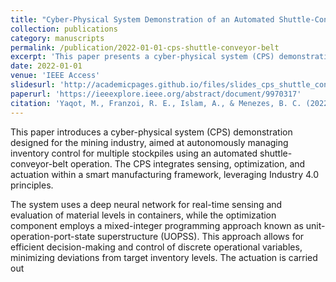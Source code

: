 ```yaml
---
title: "Cyber-Physical System Demonstration of an Automated Shuttle-Conveyor-Belt Operation for Inventory Control of Multiple Stockpiles: A Proof of Concept"
collection: publications
category: manuscripts
permalink: /publication/2022-01-01-cps-shuttle-conveyor-belt
excerpt: 'This paper presents a cyber-physical system (CPS) demonstration in the mining industry, showcasing an automated shuttle-conveyor-belt operation for managing multiple stockpiles. The CPS autonomously controls inventory using mixed-integer optimization and a deep neural network, providing a proof of concept for smart manufacturing in Industry 4.0.'
date: 2022-01-01
venue: 'IEEE Access'
slidesurl: 'http://academicpages.github.io/files/slides_cps_shuttle_conveyor_belt.pdf'
paperurl: 'https://ieeexplore.ieee.org/abstract/document/9970317'
citation: 'Yaqot, M., Franzoi, R. E., Islam, A., & Menezes, B. C. (2022). &quot;Cyber-Physical System Demonstration of an Automated Shuttle-Conveyor-Belt Operation for Inventory Control of Multiple Stockpiles: A Proof of Concept.&quot; <i>IEEE Access</i>, 10, 127636--127653. https://doi.org/10.1109/ACCESS.2022.3226942'
---
```


This paper introduces a cyber-physical system (CPS) demonstration designed for the mining industry, aimed at autonomously managing inventory control for multiple stockpiles using an automated shuttle-conveyor-belt operation. The CPS integrates sensing, optimization, and actuation within a smart manufacturing framework, leveraging Industry 4.0 principles.

The system uses a deep neural network for real-time sensing and evaluation of material levels in containers, while the optimization component employs a mixed-integer programming approach known as unit-operation-port-state superstructure (UOPSS). This approach allows for efficient decision-making and control of discrete operational variables, minimizing deviations from target inventory levels. The actuation is carried out
